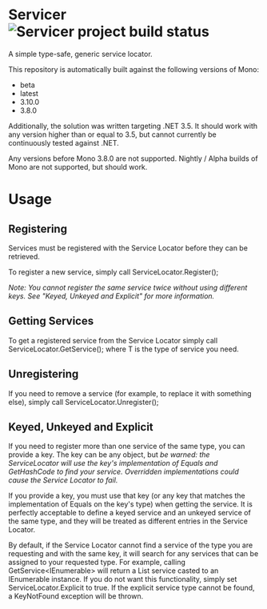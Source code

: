 # Servicer ![Servicer project build status](https://travis-ci.org/Udellgames/servicer.svg?branch=master)
A simple type-safe, generic service locator.

This repository is automatically built against the following versions of Mono:
  - beta
  - latest
  - 3.10.0
  - 3.8.0
  
Additionally, the solution was written targeting .NET 3.5. It should work with any version higher than or equal to 3.5, but cannot currently be continuously tested against .NET.
  
Any versions before Mono 3.8.0 are not supported. Nightly / Alpha builds of Mono are not supported, but should work.

# Usage

## Registering

Services must be registered with the Service Locator before they can be retrieved.

To register a new service, simply call ServiceLocator.Register();

*Note: You cannot register the same service twice without using different keys. See "Keyed, Unkeyed and Explicit" for more information.*

## Getting Services

To get a registered service from the Service Locator simply call ServiceLocator.GetService<T>(); where T is the type of service you need.

## Unregistering

If you need to remove a service (for example, to replace it with something else), simply call ServiceLocator.Unregister();

## Keyed, Unkeyed and Explicit

If you need to register more than one service of the same type, you can provide a key. The key can be any object, but *be warned: the ServiceLocator will use the key's implementation of Equals and GetHashCode to find your service. Overridden implementations could cause the Service Locator to fail.*

If you provide a key, you must use that key (or any key that matches the implementation of Equals on the key's type) when getting the service. It is perfectly acceptable to define a keyed service and an unkeyed service of the same type, and they will be treated as different entries in the Service Locator.

By default, if the Service Locator cannot find a service of the type you are requesting and with the same key, it will search for any services that can be assigned to your requested type. For example, calling GetService<IEnumerable<string>> will return a List<string> service casted to an IEnumerable<string> instance. If you do not want this functionality, simply set ServiceLocator.Explicit to true. If the explicit service type cannot be found, a KeyNotFound exception will be thrown.


  
  
  
  
